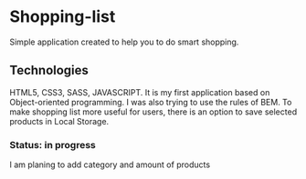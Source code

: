 # Shopping-list
Simple application created to help you to do smart shopping.

## Technologies
HTML5, CSS3, SASS, JAVASCRIPT.
It is my first application based on Object-oriented programming. I was also trying to use the rules of BEM. 
To make shopping list more useful for users, there is an option to save selected products in Local Storage.

### Status: in progress
I am planing to add category and amount of products
